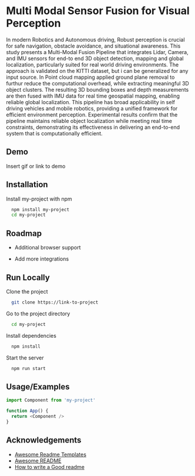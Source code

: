 
# Multi Modal Sensor Fusion for Visual Perception

In modern Robotics and Autonomous driving, Robust perception is crucial for safe navigation, obstacle avoidance, and situational awareness. This study presents a Multi-Modal Fusion Pipeline that integrates Lidar, Camera, and IMU sensors for end-to end 3D object detection, mapping and global localization, particularly suited for real world driving  environments. The approach is validated on the KITTI dataset, but i can be generalized for any input source. In Point cloud mapping applied  ground plane removal to furthur reduce the computational overhead, while extracting meaningful 3D object clusters. The resulting 3D bounding boxes and depth measurements are then fused with IMU data for real time geospatial mapping, enabling reliable global localization.  This pipeline has broad applicability in self driving vehicles and mobile robotics, providing a unified framework for efficient environment perception. Experimental results confirm that the pipeline maintains reliable object localization while meeting real time constraints, demonstrating its effectiveness in delivering an end-to-end system that is computationally efficient.


## Demo

Insert gif or link to demo


## Installation

Install my-project with npm

```bash
  npm install my-project
  cd my-project
```
    
## Roadmap

- Additional browser support

- Add more integrations


## Run Locally

Clone the project

```bash
  git clone https://link-to-project
```

Go to the project directory

```bash
  cd my-project
```

Install dependencies

```bash
  npm install
```

Start the server

```bash
  npm run start
```



## Usage/Examples

```javascript
import Component from 'my-project'

function App() {
  return <Component />
}
```


## Acknowledgements

 - [Awesome Readme Templates](https://awesomeopensource.com/project/elangosundar/awesome-README-templates)
 - [Awesome README](https://github.com/matiassingers/awesome-readme)
 - [How to write a Good readme](https://bulldogjob.com/news/449-how-to-write-a-good-readme-for-your-github-project)
